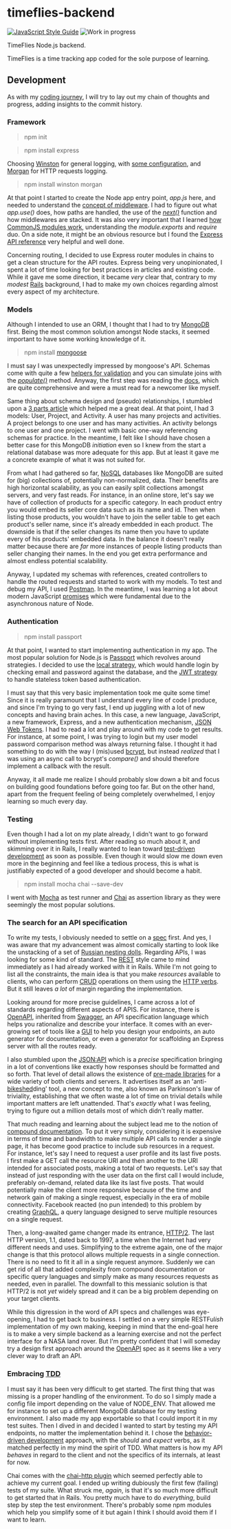 # timeflies-backend

[![JavaScript Style Guide](https://img.shields.io/badge/code_style-standard-brightgreen.svg)](https://standardjs.com) ![Work in progress](https://img.shields.io/badge/work-in%20progress-red.svg)

TimeFlies Node.js backend.

TimeFlies is a time tracking app coded for the sole purpose of learning.

## Development

As with my [coding journey](https://github.com/stoneLeaf/coding-journey), I will try to lay out my chain of thoughts and progress, adding insights to the commit history.

### Framework

> npm init

> npm install express

Choosing [Winston](https://github.com/winstonjs/winston) for general logging, with [some configuration](https://thisdavej.com/using-winston-a-versatile-logging-library-for-node-js/), and [Morgan](https://github.com/expressjs/morgan) for HTTP requests logging.

> npm install winston morgan

At that point I started to create the Node app entry point, *app.js* here, and needed to understand the [concept of middleware](https://expressjs.com/en/guide/using-middleware.html). I had to figure out what *app.use()* does, how paths are handled, the use of the *[next()](https://stackoverflow.com/a/13133140/8853013)* function and how middlewares are stacked. It was also very important that I learned [how CommonJS modules work](https://blog.risingstack.com/node-js-at-scale-module-system-commonjs-require/), understanding the *module.exports* and *require* duo. On a side note, it might be an obvious resource but I found the [Express API reference](https://expressjs.com/en/api.html) very helpful and well done.

Concerning routing, I decided to use Express router modules in chains to get a clean structure for the API routes. Express being very unopinionated, I spent a lot of time looking for best practices in articles and existing code. While it gave me some direction, it became *very* clear that, contrary to my *modest* [Rails](https://rubyonrails.org/) background, I had to make my own choices regarding almost every aspect of my architecture.

### Models

Although I intended to use an ORM, I thought that I had to try [MongoDB](https://www.mongodb.com/) first. Being the most common solution amongst Node stacks, it seemed important to have some working knowledge of it.

> npm install [mongoose](https://github.com/Automattic/mongoose)

I must say I was unexpectedly impressed by mongoose's API. Schemas come with quite a few [helpers for validation](https://mongoosejs.com/docs/schematypes.html#schematype-options) and you can simulate joins with the [*populate()*](https://mongoosejs.com/docs/populate.html) method. Anyway, the first step was reading the [docs](https://mongoosejs.com/docs/), which are quite comprehensive and were a must read for a newcomer like myself.

Same thing about schema design and (pseudo) relationships, I stumbled upon a [3 parts article](https://www.mongodb.com/blog/post/6-rules-of-thumb-for-mongodb-schema-design-part-1) which helped me a great deal. At that point, I had 3 models: User, Project, and Activity. A user has many projects and activities. A project belongs to one user and has many activities. An activity belongs to one user and one project. I went with basic one-way referencing schemas for practice. In the meantime, I felt like I should have chosen a better case for this MongoDB *initiation* even so I knew from the start a relational database was more adequate for this app. But at least it gave me a concrete example of what it was not suited for.

From what I had gathered so far, [NoSQL](https://en.wikipedia.org/wiki/NoSQL) databases like MongoDB are suited for (big) collections of, potentially non-normalized, data. Their benefits are high horizontal scalability, as you can easily split collections amongst servers, and very fast reads. For instance, in an online store, let's say we have of collection of products for a specific category. In each product entry you would embed its seller core data such as its name and id. Then when listing those products, you wouldn't have to join the seller table to get each product's seller name, since it's already embedded in each product. The downside is that if the seller changes its name then you have to update every of his products' embedded data. In the balance it doesn't really matter because there are *far* more instances of people listing products than seller changing their names. In the end you get extra performance and almost endless potential scalability.

Anyway, I updated my schemas with references, created controllers to handle the routed requests and started to work with my models. To test and debug my API, I used [Postman](https://www.getpostman.com/). In the meantime, I was learning a lot about modern JavaScript [promises](https://developers.google.com/web/fundamentals/primers/promises) which were fundamental due to the asynchronous nature of Node.

### Authentication

> npm install passport

At that point, I wanted to start implementing authentication in my app. The most popular solution for Node.js is [Passport](http://www.passportjs.org/) which revolves around strategies. I decided to use the [local strategy](https://github.com/jaredhanson/passport-local), which would handle login by checking email and password against the database, and the [JWT strategy](https://github.com/themikenicholson/passport-jwt) to handle stateless token based authentication.

I must say that this very basic implementation took me quite some time! Since it is really paramount that I understand every line of code I produce, and since I'm trying to go very fast, I end up juggling with a lot of new concepts and having brain aches. In this case, a new language, JavaScript, a new framework, Express, and a new authentication mechanism, [JSON Web Tokens](https://en.wikipedia.org/wiki/JSON_Web_Token). I had to read a lot and play around with my code to get results. For instance, at some point, I was trying to login but my user model password comparison method was always returning false. I thought it had something to do with the way I (mis)used [bcrypt](https://www.npmjs.com/package/bcrypt), but instead *realized* that I was using an async call to bcrypt's *compare()* and should therefore implement a callback with the result.

Anyway, it all made me realize I should probably slow down a bit and focus on building good foundations before going too far. But on the other hand, apart from the frequent feeling of being completely overwhelmed, I enjoy learning so much every day.

### Testing

Even though I had a lot on my plate already, I didn't want to go forward without implementing tests first. After reading so much about it, and skimming over it in Rails, I really wanted to lean toward [test-driven development](https://en.wikipedia.org/wiki/Test-driven_development) as soon as possible. Even though it would slow me down even more in the beginning and feel like a tedious process, this is what is justifiably expected of a good developer and should become a habit.

> npm install mocha chai --save-dev

I went with [Mocha](https://mochajs.org/) as test runner and [Chai](https://www.chaijs.com/) as assertion library as they were seemingly the most popular solutions.

### The search for an API specification

To write my tests, I obviously needed to settle on a [spec](https://en.wikipedia.org/wiki/Specification_(technical_standard)) first. And yes, I was aware that my advancement was almost comically starting to look like the unstacking of a set of [Russian nesting dolls](https://en.wikipedia.org/wiki/Matryoshka_doll). Regarding APIs, I was looking for some kind of standard. The [REST](https://en.wikipedia.org/wiki/Representational_state_transfer) style came to mind immediately as I had already worked with it in Rails. While I'm not going to list all the constraints, the main idea is that you make *resources* available to clients, who can perform [CRUD](https://en.wikipedia.org/wiki/Create,_read,_update_and_delete) operations on them using the [HTTP verbs](https://en.wikipedia.org/wiki/Hypertext_Transfer_Protocol#Request_methods). But it still leaves *a lot* of margin regarding the implementation.

Looking around for more precise guidelines, I came across a lot of standards regarding different aspects of APIS. For instance, there is [OpenAPI](https://www.openapis.org/), inherited from [Swagger](https://swagger.io/), an API specification language which helps you rationalize and describe your interface. It comes with an ever-growing set of tools like a [GUI](https://swagger.io/tools/swagger-editor/) to help you design your endpoints, an auto generator for documentation, or even a generator for scaffolding an Express server with all the routes ready.

I also stumbled upon the [JSON:API](https://jsonapi.org/) which is a *precise* specification bringing in a lot of conventions like exactly how responses should be formatted and so forth. That level of detail allows the existence of [pre-made libraries](https://jsonapi.org/implementations/) for a wide variety of both clients and servers. It advertises itself as an 'anti-[bikeshed](http://bikeshed.org/)ding' tool, a new concept to me, also known as Parkinson's law of triviality, establishing that we often waste a lot of time on trivial details while important matters are left unattended. That's *exactly* what I was feeling, trying to figure out a million details most of which didn't really matter.

That much reading and learning about the subject lead me to the notion of [compound documentation](https://jsonapi.org/format/#document-compound-documents). To put it very simply, considering it is expensive in terms of time and bandwidth to make multiple API calls to render a single page, it has become good practice to include sub resources in a request. For instance, let's say I need to request a user profile and its last five posts. I first make a GET call the resource URI and then another to the URI intended for associated posts, making a total of two requests. Let's say that instead of just responding with the user data on the first call I would include, preferably on-demand, related data like its last five posts. That would potentially make the client more responsive because of the time and network gain of making a single request, especially in the era of mobile connectivity. Facebook reacted (no pun intended) to this problem by creating [GraphQL](https://graphql.org/), a query language designed to serve multiple resources on a single request.

Then, a long-awaited game changer made its entrance, [HTTP/2](https://en.wikipedia.org/wiki/HTTP/2). The last HTTP version, 1.1, dated back to 1997, a time when the Internet had very different needs and uses. Simplifying to the extreme again, one of the major change is that this protocol allows multiple requests in a single connection. There is no need to fit it all in a single request anymore. Suddenly we can get rid of all that added complexity from compound documentation or specific query languages and simply make as many resources requests as needed, even in parallel. The downfall to this messianic solution is that HTTP/2 is not *yet* widely spread and it can be a big problem depending on your target clients.

While this digression in the word of API specs and challenges was eye-opening, I had to get back to business. I settled on a very simple RESTFul*ish* implementation of my own making, keeping in mind that the end-goal here is to make a very simple backend as a learning exercise and not the perfect interface for a NASA land rover. But I'm pretty confident that I will someday try a design first approach around the [OpenAPI](https://www.openapis.org/) spec as it seems like a very clever way to draft an API.

### Embracing [TDD](https://en.wikipedia.org/wiki/Test-driven_development)

I must say it has been very difficult to get started. The first thing that was missing is a proper handling of the environment. To do so I simply made a config file import depending on the value of NODE_ENV. That allowed me for instance to set up a different MongoDB database for my testing environment. I also made my app exportable so that I could import it in my test suites. Then I dived in and decided I wanted to start by testing my API endpoints, no matter the implementation behind it. I chose the [behavior-driven development](https://en.wikipedia.org/wiki/Behavior-driven_development) approach, with the *should* and *expect* verbs, as it matched perfectly in my mind the spirit of TDD. What matters is how my API *behaves* in regard to the client and not the specifics of its internals, at least for now.

Chai comes with the [chai-http plugin](https://www.chaijs.com/plugins/chai-http/) which seemed perfectly able to achieve my current goal. I ended up writing dubiously the first few (failing) tests of my suite. What struck me, *again*, is that it's so much more difficult to get started that in Rails. You pretty much have to do *everything*, build step by step the test environment. There's probably some npm modules which help you simplify some of it but again I think I should avoid them if I want to learn.
